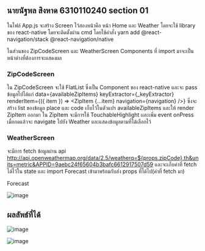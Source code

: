 ## นายนัฐพล  สิงหาด  6310110240 section 01
ในไฟล์ App.js จะสร้าง Screen ไว้สองหน้าคือ หน้า Home และ Weather โดยจะใช้ library ของ react-native โดยจะติดตั้งผ่าน cmd โดยใช้คำสั่ง yarn add @react-navigation/stack @react-navigation/native


ในส่วนของ ZipCodeScreen และ WeatherScreen Components ที่ import มาจะเป็นหน้าต่างที่ต้องการจะแสดงผล 

### ZipCodeScreen 
  ใน ZipCodeScreen จะใช้ FlatList ซึ่งเป็น Component ของ react-native และจะ pass ข้อมูลไปได้แก่ data={availableZipItems} keyExtractor={_keyExtractor} renderItem={({ item }) => <ZipItem {...item} navigation={navigation} />} ซึ่งจะสร้าง list ของข้อมูล place และ code เก็บไว้ในตัวแปร availableZipItems และให้ render ZipItem ออกมา ใน ZipItem จะมีการใช้ TouchableHighlight เเละเพิ่ม event onPress เมื่อกดแล้วจะ navigate ไปยัง Weather และแสดงข้อมูลตามที่ได้เลือกไว้

### WeatherScreen 
  จะมีการ fetch ข้อมูลผ่าน api http://api.openweathermap.org/data/2.5/weatherq=${props.zipCode},th&units=metric&APPID=9aebc24f65604b3bafc6612917507d59 และจะเก็บค่าที่ fetch ได้ไว้ใน state และ import Forecast เข้ามาพร้อมกับส่ง props ที่ได้ไป(ค่าที่ fetch มา)


Forecast

![image](https://user-images.githubusercontent.com/100436146/183290677-0fd0f0a9-152d-48c5-a1fd-3222e9b37c19.png)

## ผลลัพธ์ที่ได้

![image](https://user-images.githubusercontent.com/100436146/183290701-fbc30971-a47b-44ad-9dee-cb9310fa0f00.png)

![image](https://user-images.githubusercontent.com/100436146/183290717-3f2152ae-58ed-49a9-aa58-011d2ab49ac0.png)
